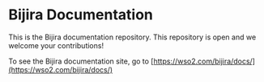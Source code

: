 # Bijira Documentation

This is the Bijira documentation repository. This repository is open and we welcome your contributions!

To see the Bijira documentation site, go to [https://wso2.com/bijira/docs/](https://wso2.com/bijira/docs/)
